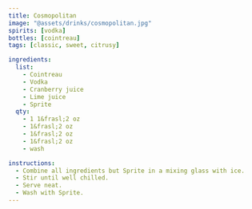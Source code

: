 ```yaml
---
title: Cosmopolitan
image: "@assets/drinks/cosmopolitan.jpg"
spirits: [vodka]
bottles: [cointreau]
tags: [classic, sweet, citrusy]

ingredients:
  list:
    - Cointreau
    - Vodka
    - Cranberry juice
    - Lime juice
    - Sprite
  qty:
    - 1 1&frasl;2 oz
    - 1&frasl;2 oz
    - 1&frasl;2 oz
    - 1&frasl;2 oz
    - wash

instructions:
  - Combine all ingredients but Sprite in a mixing glass with ice.
  - Stir until well chilled.
  - Serve neat.
  - Wash with Sprite.
---
```

